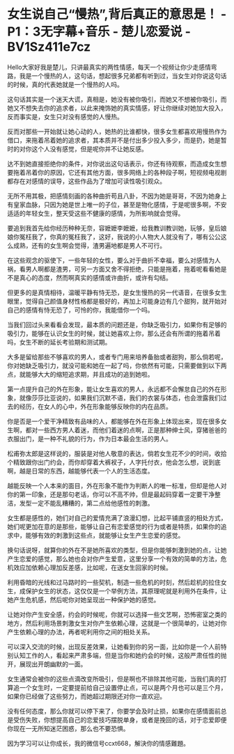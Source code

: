 # 女生说自己“慢热”,背后真正的意思是！ - P1：3无字幕+音乐 - 楚儿恋爱说 - BV1Sz411e7cz

Hello大家好我是楚儿，只讲最真实的两性情感，每天一个视频让你少走感情弯路，我是一个慢热的人，这句话，想起很多兄弟都有听到过，当女生对你说这句话的时候，真的代表她就是一个慢热的人吗。

这句话其实是一个迷天大谎，真相是，她没有被你吸引，而她又不想被你吸引，而她又不想失去你的追求者，以此来掩饰她的真实情感，好让你继续对她加大投入，反而事实是，女生只对没有感觉的人慢热。

反而对那些一开始就让她心动的人，她热的比谁都快，很多女生都喜欢用慢热作为借口，来拖着吊着她的追求者，其本质并不是付出多少投入多少，而是扔，她是暂时的对你这个人没有感觉，但是呢你并不让她反感。

达不到她直接拒绝你的条件，对你说出这句话表示，你还有待观察，而造成女生想要拖着吊着你的原因，它还有其他方面，很多网络上的各种段子啊，短视频电视剧都存在对感情的误导，这些作品为了增加可读性吸引观众。

无所不用其极，把感情刻画的各种曲折苟且八卦，不因为她是哥哥，不因为她身上有皇家血脉，只因为她是世上唯一的子位，甚至是物化感情，于是呢很多啊，不安适适的年轻女生，整天受这些不健康的感情，为所影响就会觉得。

要追到我首先给你经历种种无奈，容嬷嬷李嬷嬷，给我教训教训她，玩够，皇后娘娘你冤枉我了，你真的冤枉我了，这好，我说的小人物大人就没有了，哪有公公这么成熟，还有的女生啊会觉得，渣男遍地都是男人不可行。

在这些观念的驱使下，一些年轻的女性，要么对于曲折不幸福，要么对感情为人祸，看男人啊都是渣男，可另一方面又舍不得拒绝，只能是拖着，拖着呢看看她是不是真心的态度，然而啊真实的感情或许曲折，或许有勾结。

但更多的是真情相待，温暖平静有恃无恐，是女生慢热的另一代语音，在很多女生眼里，觉得自己颜值身材性格都是极好的，再加上可能身边有几个甜狗，就开始对自己的感情有恃无恐了，可怜的你，我能借你一个吗。

当我们回过头来看看会发现，最本质的问题还是，你缺乏吸引力，如果你有足够的吸引力，能够在认识女生的时候，就让她喜欢上你，那么还会有所谓的拖着吊着吗，女生不断的延长考验期和测试期。

大多是留给那些不够喜欢的男人，或者专门用来培养备胎或者甜狗，那么倘若呢，你对她缺乏吸引力，就没可能和她在一起了吗，你依然有可能，只需要做到以下两点，就能够大大的缩短追求期，并且成功的追到她啦。

第一点提升自己的外在形象，能让女生喜欢的男人，永远都不会懈怠自己的外在形象，就像莎莎比亚说的，如果我们沉默不语，我们的衣裳与体态，也会泄露我们过去的经历，在女人的心中，外在形象能够反映你的内在品质。

你是否是一个爱干净精致有品味的人，都能够在外在形象上体现出来，现在很多女生啊，都对一些西方男人着迷，而他们着迷的点啊，正是那种绅士风，穿猪爸爸的衣服出门，是一种不礼貌的行为，作为日本最会生活的男人。

松甫弥太郎是这样说的，服装是对他人敬意的表达，倘若女生花不少的时间，收拾个精致跟你出门约会，而你却穿着大裤衩子，人字托付衣，他会怎么想，说到底啊，越是日常的东西，越能够代表一个人的生活态度。

越能反映一个人本来的面目，外在形象不能作为判断人的唯一标准，但却是他人对你的第一印象，还是那句老话，你可以不高不帅，但是最起码穿着一定要干净整洁，发型一定不能乱糟糟的，第二点给他感性的刺激。

女生都是感性的，她们对自己的爱情充满了浪漫幻想，比起平铺直竖的相处方式，她们呢更加在意的是那些，能够让自己有恋爱感觉的行为或者是特质，如果你的追求中，能够有效的刺激到这些点，就能够让女生产生恋爱的感觉。

换句话说呀，就算你的外在不是她所喜欢的类型，但是你能够刺激到她的点，让她产生恋爱的感觉，那么她也会对你产生爱意，这里分享一个有效的简单的方法，危机效应加依赖心理加反差感，比如呢，在送女生回家的时候。

利用昏暗的光线和过马路时的一些契机，制造一些危机的时刻，然后趁机的拉住女生，成保护女生的状态，这仅仅是一个举例方法，其原理呢就是利用外在条件，让她产生危机感，然后呢你对她呈现出一种保护她的感觉。

让她对你产生安全感，约会的时候呢，你就可以选择一些文艺啊，恐怖密室之类的地方，然后利用场景刺激女生对你产生依赖心理，这就是一个很简单的，让她对你产生依赖心理的办法，再者呢利用你之间的相处关系。

可以深入交流的时候，出现反差效果，让她看到你的另一面，比如你是一个人前特别认知工作的人，看起来严肃多端，但是当你和她约会的时候，这般严肃任性的抛开，展现出开朗幽默的一面。

女生通常会被你的这些点滴改变所吸引，但是啊也不排除其他可能，当我们真的打算追一个女生时，一定要提前给自己设置停止点，可以是两个月也可以是三个月，如果你已经做了这些努力，而她超过期限还对你一直欢迎。

没有任何态度，那么你就可以停下来了，你要学会及时止损，如果你在感情面前总是受伤失败，你想提高自己的恋爱技巧摆脱单身，或者是挽回的话，对于恋爱即便你现在一无所知迷茫困惑，那么也不要恐惧。

因为学习可以让你成长，我的微信号ccxt668，解決你的情感難題。